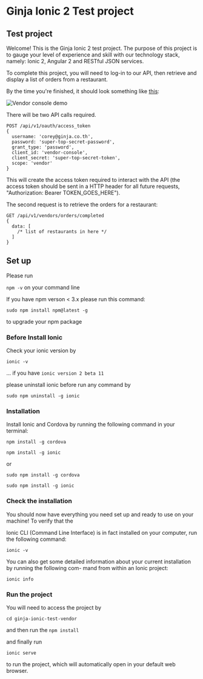 # Ginja Ionic 2 Test project

## Test project

Welcome! This is the Ginja Ionic 2 test project. The purpose of this project is to gauge your level of experience and skill with our technology stack, namely: Ionic 2, Angular 2 and RESTful JSON services.

To complete this project, you will need to log-in to our API, then retrieve and display a list of orders from a restaurant.

By the time you're finished, it should look something like [this](http://res.cloudinary.com/ginja-co-ltd/image/upload/v1478242292/ionic-test-project_eyejrm.png):

![Vendor console demo](http://res.cloudinary.com/ginja-co-ltd/image/upload/v1478242292/ionic-test-project_eyejrm.png)

There will be two API calls required.

```
POST /api/v1/oauth/access_token
{
  username: 'corey@ginja.co.th',
  password: 'super-top-secret-password',
  grant_type: 'password',
  client_id: 'vendor-console',
  client_secret: 'super-top-secret-token',
  scope: 'vendor'
}
```

This will create the access token required to interact with the API (the access token should be sent in a HTTP header for all future requests, "Authorization: Bearer TOKEN_GOES_HERE").

The second request is to retrieve the orders for a restaurant:

```
GET /api/v1/vendors/orders/completed
{
  data: [
    /* list of restaurants in here */
  ]
}
```

## Set up

Please run 

`npm -v`  on your command line 

If you have npm verson < 3.x please run this command:

```
sudo npm install npm@latest -g
```
 
 to upgrade your npm package
 
### Before Install Ionic

Check your ionic version by

`ionic -v`

... if you have `ionic version 2 beta 11`

please uninstall ionic before run any command by

`sudo npm uninstall -g ionic`

### Installation

Install Ionic and Cordova by running the following command in your terminal:

`npm install -g cordova`

`npm install -g ionic`

or

`sudo npm install -g cordova`

`sudo npm install -g ionic`

### Check the installation

You should now have everything you need set up and ready to use on your machine! To verify that the

Ionic CLI (Command Line Interface) is in fact installed on your computer, run the following command:

`ionic -v`

You can also get some detailed information about your current installation by running the following com-
mand from within an Ionic project:

`ionic info`

### Run the project 

You will need to access the project by

`cd ginja-ionic-test-vendor`

and then run the `npm install`

and finally run

`ionic serve `

to run the project, which will automatically open in your default web browser.

